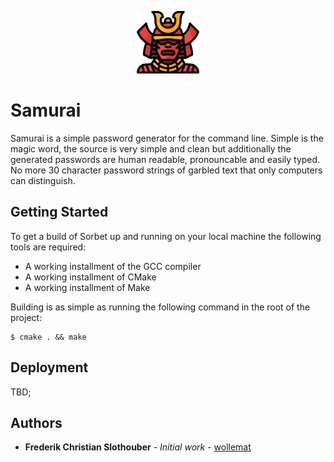 

<p align="center"> <img src="./icon.png" alt="icon" width="100" height="100" /> </p>

# Samurai

Samurai is a simple password generator for the command line. Simple is the magic word, the source is very simple and clean but additionally the generated passwords are human readable, pronouncable and easily typed. No more 30 character password strings of garbled text that only computers can distinguish.

## Getting Started

To get a build of Sorbet up and running on your local machine the following tools are required:

* A working installment of the GCC compiler
* A working installment of CMake
* A working installment of Make


Building is as simple as running the following command in the root of the project:

```
$ cmake . && make
```

## Deployment

TBD;

## Authors

* **Frederik Christian Slothouber** - *Initial work* - [wollemat](https://github.com/wollemat)
